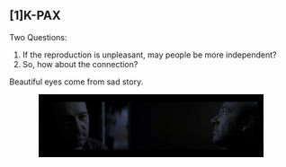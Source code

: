 ## \[1\]K-PAX  
Two Questions:  
1. If the reproduction is unpleasant, may people be more independent?  
3. So, how about the connection?  
  
Beautiful eyes come from sad story.  
<center class="half">
    <img src="./img/1.jpg" width="200"/><img src="./img/2.jpg" width="200"/>
</center>